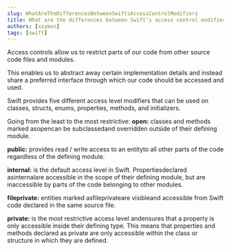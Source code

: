 ```yaml
---
slug: WhatAreTheDifferencesBetweenSwiftsAccessControlModifiers
title: What are the differences between Swift’s access control modifiers?
authors: [szymon]
tags: [swift]
---
```


Access controls allow us to restrict parts of our code from other source code files and modules.

This enables us to abstract away certain implementation details and instead share a preferred interface through which our code should be accessed and used.

Swift provides five different access level modifiers that can be used on classes, structs, enums, properties, methods, and initializers.

Going from the least to the most restrictive:
**open:** classes and methods marked asopencan be subclassedand overridden outside of their
defining module.

**public:** provides read / write access to an entityto all other parts of the code regardless of the
defining module.

**internal:** is the default access level in Swift. Propertiesdeclared asinternalare accessible in the scope of their defining module, but are inaccessible by parts of the code belonging to
other modules.

**fileprivate:** entities marked asfileprivateare visibleand accessible from Swift code declared in the same source file.

**private:** is the most restrictive access level andensures that a property is only accessible inside their defining type. This means that properties and methods declared as private are only accessible within the class or structure in which they are defined.
